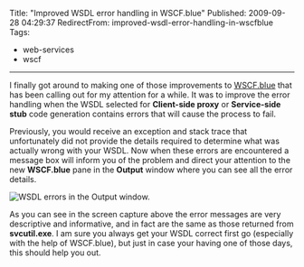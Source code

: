 Title: "Improved WSDL error handling in WSCF.blue"
Published: 2009-09-28 04:29:37
RedirectFrom: improved-wsdl-error-handling-in-wscfblue
Tags:
  - web-services
  - wscf
---
I finally got around to making one of those improvements to [WSCF.blue](http://wscfblue.codeplex.com/) that has been calling out for my attention for a while. It was to improve the error handling when the WSDL selected for **Client-side proxy** or **Service-side stub** code generation contains errors that will cause the process to fail.

Previously, you would receive an exception and stack trace that unfortunately did not provide the details required to determine what was actually wrong with your WSDL. Now when these errors are encountered a message box will inform you of the problem and direct your attention to the new **WSCF.blue** pane in the **Output** window where you can see all the error details.

![WSDL errors in the Output window.](/posts/images/Output-window.png)

As you can see in the screen capture above the error messages are very descriptive and informative, and in fact are the same as those returned from **svcutil.exe**. I am sure you always get your WSDL correct first go (especially with the help of WSCF.blue), but just in case your having one of those days, this should help you out.
